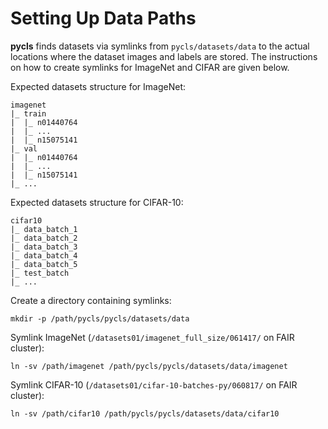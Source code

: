 # Setting Up Data Paths

**pycls** finds datasets via symlinks from `pycls/datasets/data` to the actual locations where the dataset images and labels are stored. The instructions on how to create symlinks for ImageNet and CIFAR are given below.

Expected datasets structure for ImageNet:

```
imagenet
|_ train
|  |_ n01440764
|  |_ ...
|  |_ n15075141
|_ val
|  |_ n01440764
|  |_ ...
|  |_ n15075141
|_ ...
```

Expected datasets structure for CIFAR-10:

```
cifar10
|_ data_batch_1
|_ data_batch_2
|_ data_batch_3
|_ data_batch_4
|_ data_batch_5
|_ test_batch
|_ ...
```

Create a directory containing symlinks:

```
mkdir -p /path/pycls/pycls/datasets/data
```

Symlink ImageNet (`/datasets01/imagenet_full_size/061417/` on FAIR cluster):

```
ln -sv /path/imagenet /path/pycls/pycls/datasets/data/imagenet
```

Symlink CIFAR-10 (`/datasets01/cifar-10-batches-py/060817/` on FAIR cluster):

```
ln -sv /path/cifar10 /path/pycls/pycls/datasets/data/cifar10
```
